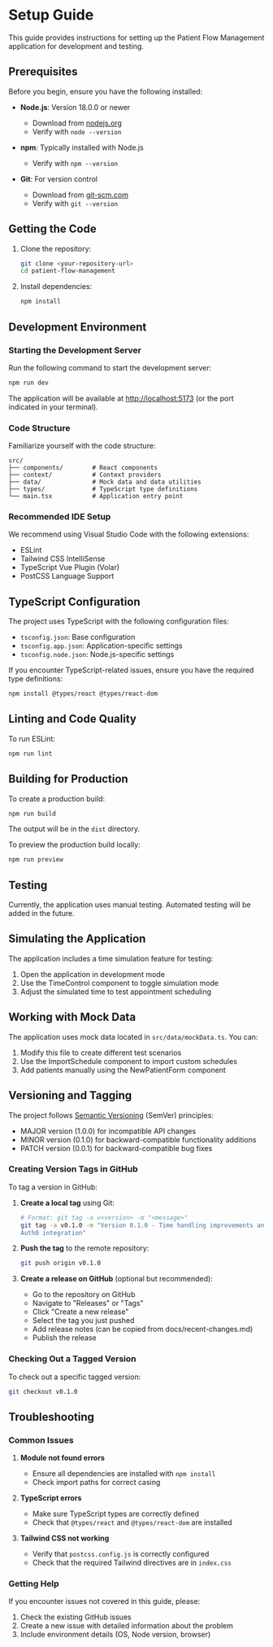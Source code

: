 # Setup Guide

This guide provides instructions for setting up the Patient Flow
Management application for development and testing.

## Prerequisites

Before you begin, ensure you have the following installed:

- **Node.js**: Version 18.0.0 or newer
  - Download from [nodejs.org](https://nodejs.org/)
  - Verify with `node --version`

- **npm**: Typically installed with Node.js
  - Verify with `npm --version`

- **Git**: For version control
  - Download from [git-scm.com](https://git-scm.com/)
  - Verify with `git --version`

## Getting the Code

1. Clone the repository:

   ```bash
   git clone <your-repository-url>
   cd patient-flow-management
   ```

2. Install dependencies:

   ```bash
   npm install
   ```

## Development Environment

### Starting the Development Server

Run the following command to start the development server:

```bash
npm run dev
```

The application will be available at
[http://localhost:5173](http://localhost:5173) (or the port indicated in
your terminal).

### Code Structure

Familiarize yourself with the code structure:

```plaintext
src/
├── components/        # React components
├── context/           # Context providers
├── data/              # Mock data and data utilities
├── types/             # TypeScript type definitions
└── main.tsx           # Application entry point
```

### Recommended IDE Setup

We recommend using Visual Studio Code with the following extensions:

- ESLint
- Tailwind CSS IntelliSense
- TypeScript Vue Plugin (Volar)
- PostCSS Language Support

## TypeScript Configuration

The project uses TypeScript with the following configuration files:

- `tsconfig.json`: Base configuration
- `tsconfig.app.json`: Application-specific settings
- `tsconfig.node.json`: Node.js-specific settings

If you encounter TypeScript-related issues, ensure you have the required
type definitions:

```bash
npm install @types/react @types/react-dom
```

## Linting and Code Quality

To run ESLint:

```bash
npm run lint
```

## Building for Production

To create a production build:

```bash
npm run build
```

The output will be in the `dist` directory.

To preview the production build locally:

```bash
npm run preview
```

## Testing

Currently, the application uses manual testing. Automated testing will be
added in the future.

## Simulating the Application

The application includes a time simulation feature for testing:

1. Open the application in development mode
2. Use the TimeControl component to toggle simulation mode
3. Adjust the simulated time to test appointment scheduling

## Working with Mock Data

The application uses mock data located in `src/data/mockData.ts`. You can:

1. Modify this file to create different test scenarios
2. Use the ImportSchedule component to import custom schedules
3. Add patients manually using the NewPatientForm component

## Versioning and Tagging

The project follows [Semantic Versioning](https://semver.org/) (SemVer)
principles:

- MAJOR version (1.0.0) for incompatible API changes
- MINOR version (0.1.0) for backward-compatible functionality additions
- PATCH version (0.0.1) for backward-compatible bug fixes

### Creating Version Tags in GitHub

To tag a version in GitHub:

1. **Create a local tag** using Git:

   ```bash
   # Format: git tag -a v<version> -m "<message>"
   git tag -a v0.1.0 -m "Version 0.1.0 - Time handling improvements and
   Auth0 integration"
   ```

2. **Push the tag** to the remote repository:

   ```bash
   git push origin v0.1.0
   ```

3. **Create a release on GitHub** (optional but recommended):
   - Go to the repository on GitHub
   - Navigate to "Releases" or "Tags"
   - Click "Create a new release"
   - Select the tag you just pushed
   - Add release notes (can be copied from docs/recent-changes.md)
   - Publish the release

### Checking Out a Tagged Version

To check out a specific tagged version:

```bash
git checkout v0.1.0
```

## Troubleshooting

### Common Issues

1. **Module not found errors**
   - Ensure all dependencies are installed with `npm install`
   - Check import paths for correct casing

2. **TypeScript errors**
   - Make sure TypeScript types are correctly defined
   - Check that `@types/react` and `@types/react-dom` are installed

3. **Tailwind CSS not working**
   - Verify that `postcss.config.js` is correctly configured
   - Check that the required Tailwind directives are in `index.css`

### Getting Help

If you encounter issues not covered in this guide, please:

1. Check the existing GitHub issues
2. Create a new issue with detailed information about the problem
3. Include environment details (OS, Node version, browser)
